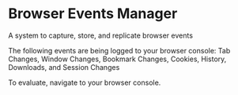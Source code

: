 # Browser Events Manager

A system to capture, store, and replicate browser events

The following events are being logged to your browser console: Tab Changes, Window Changes, Bookmark Changes, Cookies, History, Downloads, and Session Changes

To evaluate, navigate to your browser console.
